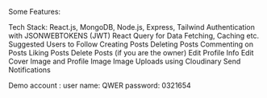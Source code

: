 Some Features:

Tech Stack: React.js, MongoDB, Node.js, Express, Tailwind
Authentication with JSONWEBTOKENS (JWT)
React Query for Data Fetching, Caching etc.
Suggested Users to Follow
Creating Posts
Deleting Posts
Commenting on Posts
Liking Posts
Delete Posts (if you are the owner)
Edit Profile Info
Edit Cover Image and Profile Image
Image Uploads using Cloudinary
Send Notifications

Demo account :
 user name: QWER
 password: 0321654
